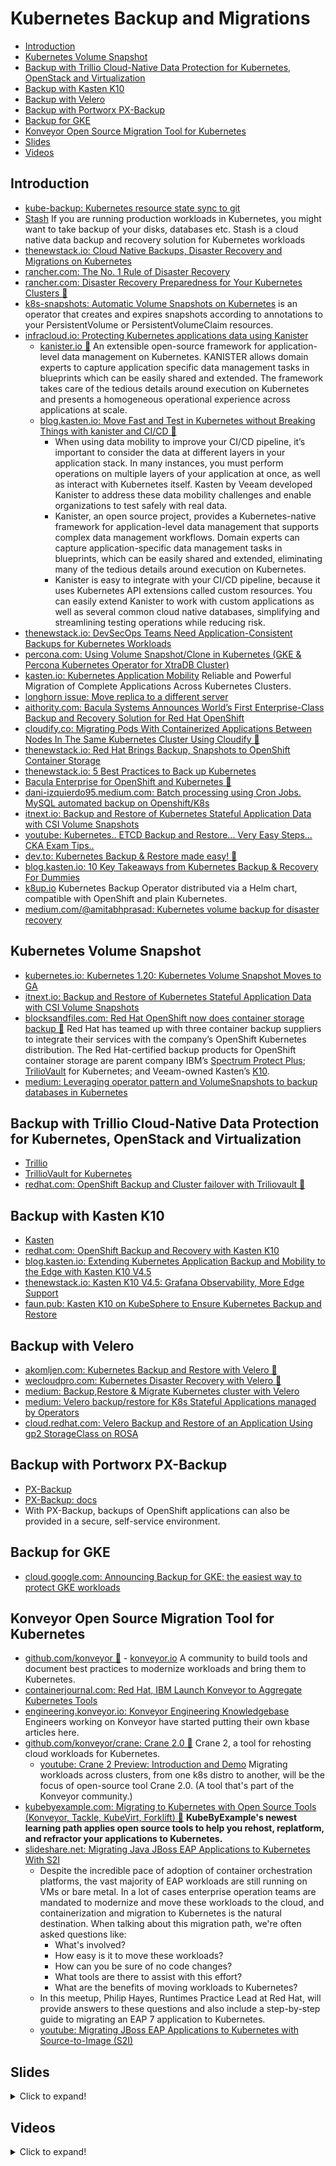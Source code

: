 # Kubernetes Backup and Migrations
- [Introduction](#introduction)
- [Kubernetes Volume Snapshot](#kubernetes-volume-snapshot)
- [Backup with Trillio Cloud-Native Data Protection for Kubernetes, OpenStack and Virtualization](#backup-with-trillio-cloud-native-data-protection-for-kubernetes-openstack-and-virtualization)
- [Backup with Kasten K10](#backup-with-kasten-k10)
- [Backup with Velero](#backup-with-velero)
- [Backup with Portworx PX-Backup](#backup-with-portworx-px-backup)
- [Backup for GKE](#backup-for-gke)
- [Konveyor Open Source Migration Tool for Kubernetes](#konveyor-open-source-migration-tool-for-kubernetes)
- [Slides](#slides)
- [Videos](#videos)

## Introduction
* [kube-backup: Kubernetes resource state sync to git](https://github.com/pieterlange/kube-backup)  
* [Stash](https://github.com/stashed/stash) If you are running production workloads in Kubernetes, you might want to take backup of your disks, databases etc. Stash is a cloud native data backup and recovery solution for Kubernetes workloads
* [thenewstack.io: Cloud Native Backups, Disaster Recovery and Migrations on Kubernetes](https://thenewstack.io/cloud-native-backups-disaster-recovery-and-migrations-on-kubernetes/)
* [rancher.com: The No. 1 Rule of Disaster Recovery](https://rancher.com/blog/2020/number-one-rule-disaster-recovery)
* [rancher.com: Disaster Recovery Preparedness for Your Kubernetes Clusters 🌟](https://rancher.com/blog/2020/disaster-recovery-preparedness-kubernetes-clusters)
* [k8s-snapshots: Automatic Volume Snapshots on Kubernetes](https://github.com/miracle2k/k8s-snapshots) is an operator that creates and expires snapshots according to annotations to your PersistentVolume or PersistentVolumeClaim resources.
* [infracloud.io: Protecting Kubernetes applications data using Kanister](https://www.infracloud.io/blogs/protecting-kubernetes-applications-with-kanister)
    * [kanister.io 🌟](https://kanister.io/) An extensible open-source framework for application-level data management on Kubernetes. KANISTER allows domain experts to capture application specific data management tasks in blueprints which can be easily shared and extended. The framework takes care of the tedious details around execution on Kubernetes and presents a homogeneous operational experience across applications at scale.
    * [blog.kasten.io: Move Fast and Test in Kubernetes without Breaking Things with kanister and CI/CD 🌟](https://blog.kasten.io/move-fast-and-test-in-kubernetes-without-breaking-things)
        * When using data mobility to improve your CI/CD pipeline, it’s important to consider the data at different layers in your application stack. In many instances, you must perform operations on multiple layers of your application at once, as well as interact with Kubernetes itself. Kasten by Veeam developed Kanister to address these data mobility challenges and enable organizations to test safely with real data.
        * Kanister, an open source project, provides a Kubernetes-native framework for application-level data management that supports complex data management workflows. Domain experts can capture application-specific data management tasks in blueprints, which can be easily shared and extended, eliminating many of the tedious details around execution on Kubernetes. 
        * Kanister is easy to integrate with your CI/CD pipeline, because it uses Kubernetes API extensions called custom resources. You can easily extend Kanister to work with custom applications as well as several common cloud native databases, simplifying and streamlining testing operations while reducing risk.
* [thenewstack.io: DevSecOps Teams Need Application-Consistent Backups for Kubernetes Workloads](https://thenewstack.io/devsecops-teams-need-application-consistent-backups-for-kubernetes-workloads/)
* [percona.com: Using Volume Snapshot/Clone in Kubernetes (GKE & Percona Kubernetes Operator for XtraDB Cluster)](https://www.percona.com/blog/2020/10/22/using-volume-snapshot-clone-in-kubernetes/)
* [kasten.io: Kubernetes Application Mobility](https://www.kasten.io/kubernetes/application-mobility/) Reliable and Powerful Migration of Complete Applications Across Kubernetes Clusters.
* [longhorn issue: Move replica to a different server](https://github.com/longhorn/longhorn/issues/292) 
* [aithority.com: Bacula Systems Announces World’s First Enterprise-Class Backup and Recovery Solution for Red Hat OpenShift](https://aithority.com/it-and-devops/cloud/bacula-systems-announces-worlds-first-enterprise-class-backup-and-recovery-solution-for-red-hat-openshift/)
* [cloudify.co: Migrating Pods With Containerized Applications Between Nodes In The Same Kubernetes Cluster Using Cloudify 🌟](https://cloudify.co/blog/migrating-pods-containerized-applications-nodes-kubernetes-cluster-using-cloudify/)
* [thenewstack.io: Red Hat Brings Backup, Snapshots to OpenShift Container Storage](https://thenewstack.io/red-hat-brings-backup-snapshots-to-openshift-container-storage/)
* [thenewstack.io: 5 Best Practices to Back up Kubernetes](https://thenewstack.io/5-best-practices-to-back-up-kubernetes)
* [Bacula Enterprise for OpenShift and Kubernetes 🌟](https://www.baculasystems.com/)
* [dani-izquierdo95.medium.com: Batch processing using Cron Jobs. MySQL automated backup on Openshift/K8s](https://dani-izquierdo95.medium.com/mysql-automated-backup-on-openshift-k8s-3690280d304f)
* [itnext.io: Backup and Restore of Kubernetes Stateful Application Data with CSI Volume Snapshots](https://itnext.io/backup-and-restore-of-kubernetes-stateful-application-data-with-csi-volume-snapshots-14ce9e6f3778)
* [youtube: Kubernetes.. ETCD Backup and Restore... Very Easy Steps... CKA Exam Tips..](https://www.youtube.com/watch?app=desktop&v=mODkt1OJDew&ab_channel=AlokKumar)
* [dev.to: Kubernetes Backup & Restore made easy! 🌟](https://dev.to/techworld_with_nana/kubernetes-backup-restore-made-easy-2nlg)
* [blog.kasten.io: 10 Key Takeaways from Kubernetes Backup & Recovery For Dummies](https://blog.kasten.io/10-key-takeaways-from-kubernetes-backup-recovery-for-dummies)
* [k8up.io](https://k8up.io/) Kubernetes Backup Operator distributed via a Helm chart, compatible with OpenShift and plain Kubernetes. 
* [medium.com/@amitabhprasad: Kubernetes volume backup for disaster recovery](https://medium.com/@amitabhprasad/kubernetes-volume-backup-for-disaster-recovery-56a5facee7fe)

## Kubernetes Volume Snapshot
* [kubernetes.io: Kubernetes 1.20: Kubernetes Volume Snapshot Moves to GA](https://kubernetes.io/blog/2020/12/10/kubernetes-1.20-volume-snapshot-moves-to-ga/)
* [itnext.io: Backup and Restore of Kubernetes Stateful Application Data with CSI Volume Snapshots](https://itnext.io/backup-and-restore-of-kubernetes-stateful-application-data-with-csi-volume-snapshots-14ce9e6f3778)
* [blocksandfiles.com: Red Hat OpenShift now does container storage backup 🌟](https://blocksandfiles.com/2021/01/27/red-hat-openshift-container-storage-backup/) Red Hat has teamed up with three container backup suppliers to integrate their services with the company’s OpenShift Kubernetes distribution. The Red Hat-certified backup products for OpenShift container storage are parent company IBM’s [Spectrum Protect Plus](https://blocksandfiles.com/2020/06/05/ibm-spectrum-protect-plus/); [TrilioVault](https://blocksandfiles.com/2020/12/10/trilio-funding/) for Kubernetes; and Veeam-owned Kasten’s [K10](https://blocksandfiles.com/2020/01/30/kasten-k10-kubernetes-container-protection/). 
* [medium: Leveraging operator pattern and VolumeSnapshots to backup databases in Kubernetes](https://medium.com/blablacar/leveraging-operator-pattern-and-volumesnapshots-to-backup-databases-in-kubernetes-3a28aa425100)

## Backup with Trillio Cloud-Native Data Protection for Kubernetes, OpenStack and Virtualization
* [Trillio](http://trilio.io)
* [TrillioVault for Kubernetes](https://www.trilio.io/triliovault-for-kubernetes/)
* [redhat.com: OpenShift Backup and Cluster failover with Triliovault 🌟](https://www.redhat.com/es/about/videos/openshift-backup-and-cluster-failover-triliovault)

## Backup with Kasten K10
* [Kasten](https://www.kasten.io/)
* [redhat.com: OpenShift Backup and Recovery with Kasten K10](https://www.redhat.com/es/about/videos/openshift-backup-and-recovery-kasten-k10)
* [blog.kasten.io: Extending Kubernetes Application Backup and Mobility to the Edge with Kasten K10 V4.5](https://blog.kasten.io/posts/extending-kubernetes-application-backup-and-mobility-to-the-edge-with-kasten-k10-v4.5)
* [thenewstack.io: Kasten K10 V4.5: Grafana Observability, More Edge Support](https://thenewstack.io/kasten-k10-v4-5-grafana-observability-more-edge-support/)
* [faun.pub: Kasten K10 on KubeSphere to Ensure Kubernetes Backup and Restore](https://faun.pub/kasten-k10-on-kubesphere-to-ensure-kubernetes-backup-and-restore-1bc59a0b91aa)

## Backup with Velero
* [akomljen.com: Kubernetes Backup and Restore with Velero 🌟](https://akomljen.com/kubernetes-backup-and-restore-with-velero/?utm_sq=ggwzo8xdd8)
* [wecloudpro.com: Kubernetes Disaster Recovery with Velero 🌟](https://www.wecloudpro.com/2020/08/22/kubernetes-disaster-recovery-with-velero.html)
* [medium: Backup,Restore & Migrate Kubernetes cluster with Velero](https://medium.com/@maheshd7878/restore-backup-migrate-kubernetes-cluster-with-velero-434fa151f1e8)
* [medium: Velero backup/restore for K8s Stateful Applications managed by Operators](https://medium.com/@Sandeepkallazhi/velero-backup-restore-for-k8s-stateful-applications-managed-by-operators-8fd9c732ffcc?utm_sq=gi0vbpxxa3)
* [cloud.redhat.com: Velero Backup and Restore of an Application Using gp2 StorageClass on ROSA](https://cloud.redhat.com/blog/velero-backup-and-restore-of-an-application-using-gp2-storageclass-on-rosa)

## Backup with Portworx PX-Backup
* [PX-Backup](https://portworx.com/products/px-backup/)
* [PX-Backup: docs](https://backup.docs.portworx.com/)
* With PX-Backup, backups of OpenShift applications can also be provided in a secure, self-service environment.

## Backup for GKE
- [cloud.google.com: Announcing Backup for GKE: the easiest way to protect GKE workloads](https://cloud.google.com/blog/products/storage-data-transfer/google-cloud-launches-backups-for-gke)
## Konveyor Open Source Migration Tool for Kubernetes
- [github.com/konveyor 🌟](https://github.com/konveyor) - [konveyor.io](https://www.konveyor.io/) A community to build tools and document best practices to modernize workloads and bring them to Kubernetes.
- [containerjournal.com: Red Hat, IBM Launch Konveyor to Aggregate Kubernetes Tools](https://containerjournal.com/features/red-hat-ibm-launch-konveyor-to-aggregate-kubernetes-tools/)
- [engineering.konveyor.io: Konveyor Engineering Knowledgebase](https://engineering.konveyor.io/) Engineers working on Konveyor have started putting their own kbase articles here.
- [github.com/konveyor/crane: Crane 2.0 🌟](https://github.com/konveyor/crane) Crane 2, a tool for rehosting cloud workloads for Kubernetes.
    - [youtube: Crane 2 Preview: Introduction and Demo](https://www.youtube.com/watch?v=esIZS7PVrvs&ab_channel=Konveyor) Migrating workloads across clusters, from one k8s distro to another, will be the focus of open-source tool Crane 2.0. (A tool that's part of the Konveyor community.) 
- [kubebyexample.com: Migrating to Kubernetes with Open Source Tools (Konveyor, Tackle, KubeVirt, Forklift) 🌟](https://kubebyexample.com/en/community/blog/migrating-to-kubernetes-with-open-source-tools) **KubeByExample's newest learning path applies open source tools to help you rehost, replatform, and refractor your applications to Kubernetes.**
- [slideshare.net: Migrating Java JBoss EAP Applications to Kubernetes With S2I](https://www.slideshare.net/KonveyorIO/migrating-java-jboss-eap-applications-to-kubernetes-with-s2i) 
    - Despite the incredible pace of adoption of container orchestration platforms, the vast majority of EAP workloads are still running on VMs or bare metal. In a lot of cases enterprise operation teams are mandated to modernize and move these workloads to the cloud, and containerization and migration to Kubernetes is the natural destination. When talking about this migration path, we're often asked questions like:
        - What's involved?
        - How easy is it to move these workloads?
        - How can you be sure of no code changes?
        - What tools are there to assist with this effort?
        - What are the benefits of moving workloads to Kubernetes?
    - In this meetup, Philip Hayes, Runtimes Practice Lead at Red Hat, will provide answers to these questions and also include a step-by-step guide to migrating an EAP 7 application to Kubernetes.
    - [youtube: Migrating JBoss EAP Applications to Kubernetes with Source-to-Image (S2I)](https://www.youtube.com/watch?v=9hDdg_Beui4&ab_channel=Konveyor)

## Slides
<details>
  <summary>Click to expand!</summary>

<center>
<iframe src="//www.slideshare.net/slideshow/embed_code/key/1AC3zrxTauWgCT"  frameborder="0" marginwidth="0" marginheight="0" scrolling="no" style="border:1px solid #CCC; border-width:1px; margin-bottom:5px; max-width: 100%;" allowfullscreen> </iframe> <div style="margin-bottom:5px"> <strong> <a href="//www.slideshare.net/KonveyorIO/migrating-java-jboss-eap-applications-to-kubernetes-with-s2i" title="Migrating Java JBoss EAP Applications to Kubernetes With S2I" target="_blank">Migrating Java JBoss EAP Applications to Kubernetes With S2I</a> </strong> from <strong><a href="https://www.slideshare.net/KonveyorIO" target="_blank">Konveyor Community</a></strong> </div>
</center>
</details>

## Videos
<details>
  <summary>Click to expand!</summary>

<center>
<iframe src="https://www.youtube.com/embed/9hDdg_Beui4" title="YouTube video player" frameborder="0" allow="accelerometer; autoplay; clipboard-write; encrypted-media; gyroscope; picture-in-picture" allowfullscreen></iframe>
</center>
</details>


